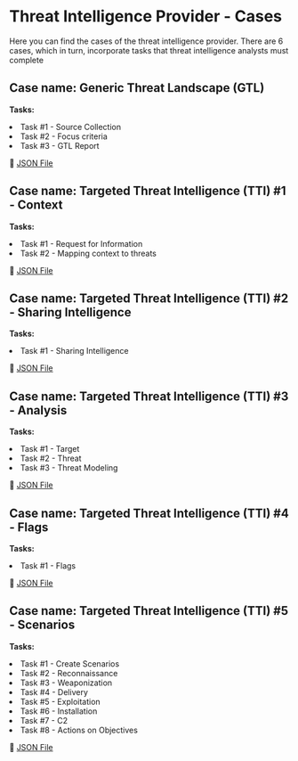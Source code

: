 # Threat Intelligence Provider - Cases

Here you can find the cases of the threat intelligence provider. There are 6 cases, which in turn, incorporate tasks that threat intelligence analysts must complete




## **Case name:** Generic Threat Landscape (GTL)

**Tasks:**
<li>Task #1 - Source Collection</li>
<li>Task #2 - Focus criteria</li>
<li>Task #3 - GTL Report</li>

:mag_right: <a href="https://github.com/jstnk9/TIBER-Cases/blob/main/cases/threat_intelligence_provider/Case-Template__Generic_Threat_Landscape_GTL.json" target="_blank"> JSON File </a>



## **Case name:** Targeted Threat Intelligence (TTI) #1 - Context

**Tasks:**
<li>Task #1 - Request for Information</li>
<li>Task #2 - Mapping context to threats</li>

:mag_right: <a href="https://github.com/jstnk9/TIBER-Cases/blob/main/cases/threat_intelligence_provider/Case-Template__Targeted_Threat_Intelligence_TTI_1_Context.json" target="_blank"> JSON File </a>


## **Case name:** Targeted Threat Intelligence (TTI) #2 - Sharing Intelligence

**Tasks:**
<li>Task #1 - Sharing Intelligence</li>

:mag_right: <a href="https://github.com/jstnk9/TIBER-Cases/blob/main/cases/threat_intelligence_provider/Case-Template__Targeted_Threat_Intelligence_TTI_2_Sharing_Intelligence.json" target="_blank"> JSON File </a>

## **Case name:** Targeted Threat Intelligence (TTI) #3 - Analysis

**Tasks:** 
<li>Task #1 - Target</li>
<li>Task #2 - Threat</li>
<li>Task #3 - Threat Modeling</li>

:mag_right: <a href="https://github.com/jstnk9/TIBER-Cases/blob/main/cases/threat_intelligence_provider/Case-Template__Targeted_Threat_Intelligence_TTI_3_Analysis.json" target="_blank"> JSON File </a>


## **Case name:** Targeted Threat Intelligence (TTI) #4 - Flags

**Tasks:** 
<li>Task #1 - Flags</li>

:mag_right: <a href="https://github.com/jstnk9/TIBER-Cases/blob/main/cases/threat_intelligence_provider/Case-Template__Targeted_Threat_Intelligence_TTI_4_Flags.json" target="_blank"> JSON File </a>

## **Case name:** Targeted Threat Intelligence (TTI) #5 - Scenarios

**Tasks:** 
<li>Task #1 - Create Scenarios </li>
<li>Task #2 - Reconnaissance</li>
<li>Task #3 - Weaponization </li>
<li>Task #4 - Delivery </li>
<li>Task #5 - Exploitation </li>
<li>Task #6 - Installation </li>
<li>Task #7 - C2 </li>
<li>Task #8 - Actions on Objectives</li>

:mag_right: <a href="https://github.com/jstnk9/TIBER-Cases/blob/main/cases/threat_intelligence_provider/Case-Template__Targeted_Threat_Intelligence_TTI_5_Scenarios.json" target="_blank"> JSON File </a>

